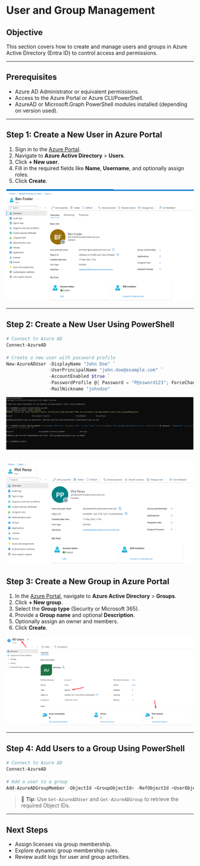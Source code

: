 # User and Group Management

## Objective
This section covers how to create and manage users and groups in Azure Active Directory (Entra ID) to control access and permissions.

---

## Prerequisites

- Azure AD Administrator or equivalent permissions.
- Access to the Azure Portal or Azure CLI/PowerShell.
- AzureAD or Microsoft.Graph PowerShell modules installed (depending on version used).

---

## Step 1: Create a New User in Azure Portal

1. Sign in to the [Azure Portal](https://portal.azure.com).
2. Navigate to **Azure Active Directory** > **Users**.
3. Click **+ New user**.
4. Fill in the required fields like **Name**, **Username**, and optionally assign roles.
5. Click **Create**.

![Create New User in Azure Portal](images/user-management-step1.png)

---

## Step 2: Create a New User Using PowerShell

```powershell
# Connect to Azure AD
Connect-AzureAD

# Create a new user with password profile
New-AzureADUser -DisplayName "John Doe" `
                -UserPrincipalName "john.doe@example.com" `
                -AccountEnabled $true `
                -PasswordProfile @{ Password = "P@ssword123"; ForceChangePasswordNextLogin = $true } `
                -MailNickname "johndoe"

```
![Create New User in PowerShell](images/user-management-ps.png)

![Create New User in Powershell - Result](images/user-management-psresult.png)
---

## Step 3: Create a New Group in Azure Portal

1. In the [Azure Portal](https://portal.azure.com), navigate to **Azure Active Directory** > **Groups**.
2. Click **+ New group**.
3. Select the **Group type** (Security or Microsoft 365).
4. Provide a **Group name** and optional **Description**.
5. Optionally assign an owner and members.
6. Click **Create**.

![Create New Group](images/group-management-step1.png)

---

## Step 4: Add Users to a Group Using PowerShell

```powershell
# Connect to Azure AD
Connect-AzureAD

# Add a user to a group
Add-AzureADGroupMember -ObjectId <GroupObjectId> -RefObjectId <UserObjectId>
```

> 🔎 **Tip**: Use `Get-AzureADUser` and `Get-AzureADGroup` to retrieve the required Object IDs.

---

## Next Steps

- Assign licenses via group membership.
- Explore dynamic group membership rules.
- Review audit logs for user and group activities.
